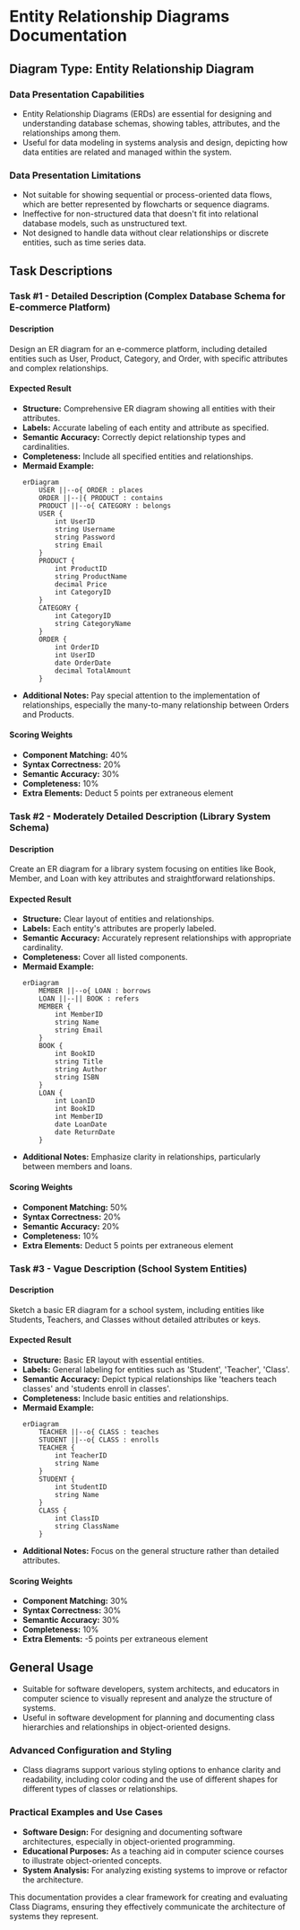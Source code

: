 # Entity Relationship Diagrams Documentation

## Diagram Type: Entity Relationship Diagram

### Data Presentation Capabilities
- Entity Relationship Diagrams (ERDs) are essential for designing and understanding database schemas, showing tables, attributes, and the relationships among them.
- Useful for data modeling in systems analysis and design, depicting how data entities are related and managed within the system.

### Data Presentation Limitations
- Not suitable for showing sequential or process-oriented data flows, which are better represented by flowcharts or sequence diagrams.
- Ineffective for non-structured data that doesn't fit into relational database models, such as unstructured text.
- Not designed to handle data without clear relationships or discrete entities, such as time series data.

## Task Descriptions

### Task #1 - Detailed Description (Complex Database Schema for E-commerce Platform)

#### Description
Design an ER diagram for an e-commerce platform, including detailed entities such as User, Product, Category, and Order, with specific attributes and complex relationships.

#### Expected Result

* **Structure:** Comprehensive ER diagram showing all entities with their attributes.
* **Labels:** Accurate labeling of each entity and attribute as specified.
* **Semantic Accuracy:** Correctly depict relationship types and cardinalities.
* **Completeness:** Include all specified entities and relationships.
* **Mermaid Example:**
    ```mermaid
    erDiagram
        USER ||--o{ ORDER : places
        ORDER ||--|{ PRODUCT : contains
        PRODUCT ||--o{ CATEGORY : belongs
        USER {
            int UserID
            string Username
            string Password
            string Email
        }
        PRODUCT {
            int ProductID
            string ProductName
            decimal Price
            int CategoryID
        }
        CATEGORY {
            int CategoryID
            string CategoryName
        }
        ORDER {
            int OrderID
            int UserID
            date OrderDate
            decimal TotalAmount
        }
    ```
* **Additional Notes:** Pay special attention to the implementation of relationships, especially the many-to-many relationship between Orders and Products.

#### Scoring Weights

* **Component Matching:** 40%
* **Syntax Correctness:** 20%
* **Semantic Accuracy:** 30%
* **Completeness:** 10%
* **Extra Elements:** Deduct 5 points per extraneous element

### Task #2 - Moderately Detailed Description (Library System Schema)

#### Description
Create an ER diagram for a library system focusing on entities like Book, Member, and Loan with key attributes and straightforward relationships.

#### Expected Result

* **Structure:** Clear layout of entities and relationships.
* **Labels:** Each entity's attributes are properly labeled.
* **Semantic Accuracy:** Accurately represent relationships with appropriate cardinality.
* **Completeness:** Cover all listed components.
* **Mermaid Example:**
    ```mermaid
    erDiagram
        MEMBER ||--o{ LOAN : borrows
        LOAN ||--|| BOOK : refers
        MEMBER {
            int MemberID
            string Name
            string Email
        }
        BOOK {
            int BookID
            string Title
            string Author
            string ISBN
        }
        LOAN {
            int LoanID
            int BookID
            int MemberID
            date LoanDate
            date ReturnDate
        }
    ```
* **Additional Notes:** Emphasize clarity in relationships, particularly between members and loans.

#### Scoring Weights

* **Component Matching:** 50%
* **Syntax Correctness:** 20%
* **Semantic Accuracy:** 20%
* **Completeness:** 10%
* **Extra Elements:** Deduct 5 points per extraneous element

### Task #3 - Vague Description (School System Entities)

#### Description
Sketch a basic ER diagram for a school system, including entities like Students, Teachers, and Classes without detailed attributes or keys.

#### Expected Result

* **Structure:** Basic ER layout with essential entities.
* **Labels:** General labeling for entities such as 'Student', 'Teacher', 'Class'.
* **Semantic Accuracy:** Depict typical relationships like 'teachers teach classes' and 'students enroll in classes'.
* **Completeness:** Include basic entities and relationships.
* **Mermaid Example:**
    ```mermaid
    erDiagram
        TEACHER ||--o{ CLASS : teaches
        STUDENT ||--o{ CLASS : enrolls
        TEACHER {
            int TeacherID
            string Name
        }
        STUDENT {
            int StudentID
            string Name
        }
        CLASS {
            int ClassID
            string ClassName
        }
    ```
* **Additional Notes:** Focus on the general structure rather than detailed attributes.

#### Scoring Weights

* **Component Matching:** 30%
* **Syntax Correctness:** 30%
* **Semantic Accuracy:** 30%
* **Completeness:** 10%
* **Extra Elements:** -5 points per extraneous element

## General Usage
- Suitable for software developers, system architects, and educators in computer science to visually represent and analyze the structure of systems.
- Useful in software development for planning and documenting class hierarchies and relationships in object-oriented designs.

### Advanced Configuration and Styling
- Class diagrams support various styling options to enhance clarity and readability, including color coding and the use of different shapes for different types of classes or relationships.

### Practical Examples and Use Cases
- **Software Design:** For designing and documenting software architectures, especially in object-oriented programming.
- **Educational Purposes:** As a teaching aid in computer science courses to illustrate object-oriented concepts.
- **System Analysis:** For analyzing existing systems to improve or refactor the architecture.

This documentation provides a clear framework for creating and evaluating Class Diagrams, ensuring they effectively communicate the architecture of systems they represent.
